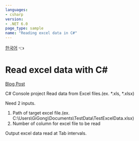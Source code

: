 ```yaml
---
languages:
- csharp
version:
- .NET 6.0
page_type: sample
name: "Reading excel data in C#"
---
```


[한국어](README.md) 👈

# Read excel data with C#

[Blog Post](https://www.gigong.io/2022/02/07/CSharp-read-excel-data)

C# Console project Read data from Excel files.(ex. *.xls, *.xlsx)

Need 2 inputs.
1. Path of target excel file.(ex. C:\Users\GiGong\Documents\TestData\TestExcelData.xlsx)
2. Number of column for excel file to be read

Output excel data read at Tab intervals.
